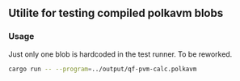 ## Utilite for testing compiled polkavm blobs

### Usage

Just only one blob is hardcoded in the test runner. To be reworked.
```bash
cargo run -- --program=../output/qf-pvm-calc.polkavm
```
